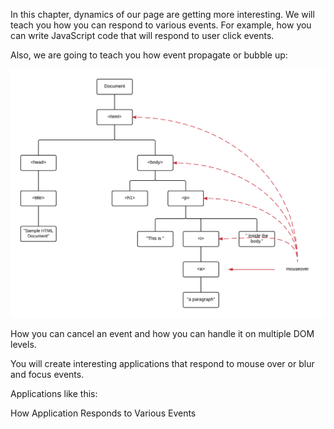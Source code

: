 In this chapter, dynamics of our page are getting more interesting. We will teach
you how you can respond to various events. For example, how you can write JavaScript
code that will respond to user click events. 

Also, we are going to teach you how event propagate or bubble up:

![./images/ Bubble Up](./images/event-propagation.png)

How you can cancel an event and how you can handle it on multiple DOM levels.

You will create interesting applications that respond to mouse over or blur and focus events.

Applications like this:

<div id="media-title-video-task-2-event-handling-focus-blur.mp4">How Application Responds to Various Events</div>
<a href="https://player.vimeo.com/video/194307490"></a>
           
